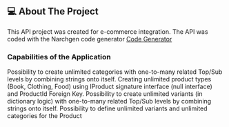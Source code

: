 ## 💻 About The Project

This API project was created for e-commerce integration. The API was coded with the Narchgen code generator [Code Generator](https://github.com/kodlamaio-projects/nArchitecture.Gen) 

### Capabilities of the Application

Possibility to create unlimited categories with one-to-many related Top/Sub levels by combining strings onto itself.
Creating unlimited product types (Book, Clothing, Food) using IProduct signature interface (null interface) and ProductId Foreign Key.
Possibility to create unlimited variants (in dictionary logic) with one-to-many related Top/Sub levels by combining strings onto itself.
Possibility to define unlimited variants and unlimited categories for the Product
